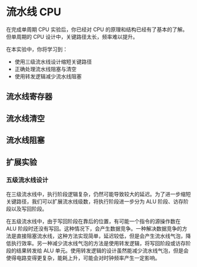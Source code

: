 # 流水线 CPU

在完成单周期 CPU 实验后，你已经对 CPU 的原理和结构已经有了基本的了解。但单周期的 CPU 设计中，关键路径太长，频率难以提升。

在本实验中，你将学习到：

- 使用三级流水线设计缩短关键路径
- 正确处理流水线阻塞与清空
- 使用转发逻辑减少流水线阻塞

## 流水线寄存器

## 流水线清空

## 流水线阻塞

## 扩展实验

### 五级流水线设计

在三级流水线中，执行阶段逻辑复杂，仍然可能导致较大的延迟。为了进一步缩短关键路径，我们可以扩展流水线级数，将执行阶段进一步分为 ALU 阶段、访存阶段以及写回阶段。

在五级流水线中，由于写回阶段在靠后的位置，有可能一个指令的源操作数在 ALU 阶段时还没有写回。这种情况下，会产生数据竞争。一种解决数据竞争的方法是直接阻塞流水线，这种方法实现简单，延迟较低，但是会产生流水线气泡，降低执行效率。另一种减少流水线气泡的方法是使用转发逻辑，将写回阶段或访存阶段的结果转发给 ALU 单元。使用转发逻辑的设计虽然能减少流水线气泡，但是会使得电路变得更复杂，能耗上升，可能会对时钟频率产生一定影响。